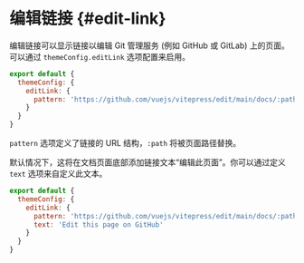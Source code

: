 # 编辑链接 {#edit-link}

编辑链接可以显示链接以编辑 Git 管理服务 (例如 GitHub 或 GitLab) 上的页面。 可以通过 `themeConfig.editLink` 选项配置来启用。

```js
export default {
  themeConfig: {
    editLink: {
      pattern: 'https://github.com/vuejs/vitepress/edit/main/docs/:path'
    }
  }
}
```

`pattern` 选项定义了链接的 URL 结构，`:path` 将被页面路径替换。

默认情况下，这将在文档页面底部添加链接文本“编辑此页面”。你可以通过定义 `text` 选项来自定义此文本。

```js
export default {
  themeConfig: {
    editLink: {
      pattern: 'https://github.com/vuejs/vitepress/edit/main/docs/:path',
      text: 'Edit this page on GitHub'
    }
  }
}
```
